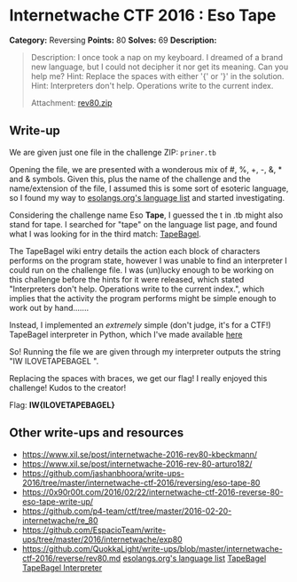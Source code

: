 # Internetwache CTF 2016 : Eso Tape

**Category:** Reversing
**Points:** 80
**Solves:** 69
**Description:**

> Description: I once took a nap on my keyboard. I dreamed of a brand new language, but I could not decipher it nor get its meaning. Can you help me? Hint: Replace the spaces with either '{' or '}' in the solution. Hint: Interpreters don't help. Operations write to the current index.
> 
> 
> Attachment: [rev80.zip](./rev80.zip)


## Write-up

We are given just one file in the challenge ZIP: `priner.tb`

Opening the file, we are presented with a wonderous mix of #, %, +, -, &, * and & symbols. Given this, plus the name of the challenge and the name/extension of the file, I assumed this is some sort of esoteric language, so I found my way to [esolangs.org's language list](http://esolangs.org/wiki/Language_list) and started investigating.

Considering the challenge name Eso **Tape**, I guessed the t in .tb might also stand for tape. I searched for "tape" on the language list page, and found what I was looking for in the third match: [TapeBagel](http://esolangs.org/wiki/TapeBagel).

The TapeBagel wiki entry details the action each block of characters performs on the program state, however I was unable to find an interpreter I could run on the challenge file. I was (un)lucky enough to be working on this challenge before the hints for it were released, which stated "Interpreters don't help. Operations write to the current index.", which implies that the activity the program performs might be simple enough to work out by hand.......

Instead, I implemented an *extremely* simple (don't judge, it's for a CTF!) TapeBagel interpreter in Python, which I've made available [here](https://github.com/jashanbhoora/TapeBagel-Interpreter)

So! Running the file we are given through my interpreter outputs the string "IW ILOVETAPEBAGEL ".

Replacing the spaces with braces, we get our flag!
I really enjoyed this challenge! Kudos to the creator!

Flag: **IW{ILOVETAPEBAGEL}**

## Other write-ups and resources

* <https://www.xil.se/post/internetwache-2016-rev80-kbeckmann/>
* <https://www.xil.se/post/internetwache-2016-rev-80-arturo182/>
* <https://github.com/jashanbhoora/write-ups-2016/tree/master/internetwache-ctf-2016/reversing/eso-tape-80>
* <https://0x90r00t.com/2016/02/22/internetwache-ctf-2016-reverse-80-eso-tape-write-up/>
* <https://github.com/p4-team/ctf/tree/master/2016-02-20-internetwache/re_80>
* <https://github.com/EspacioTeam/write-ups/tree/master/2016/internetwache/exp80>
* <https://github.com/QuokkaLight/write-ups/blob/master/internetwache-ctf-2016/reverse/rev80.md>
[esolangs.org's language list](http://esolangs.org/wiki/Language_list)
[TapeBagel](http://esolangs.org/wiki/TapeBagel)
[TapeBagel Interpreter](https://github.com/jashanbhoora/TapeBagel-Interpreter)

